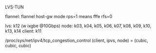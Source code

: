 LVS-TUN                       

flannel: flannel host-gw mode
rps=1 means fffe
rfs=0

lvs: k12  (w ixgbe @10Gbps)
node: k03, k04, k05, k06, k07, k08, k09, k10, k13, k14
client: k11

/proc/sys/net/ipv4/tcp_congestion_control
        (client, ipvs, node) = (cubic, cubic, cubic)

